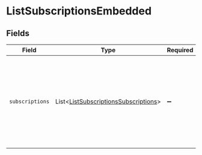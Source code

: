 # ListSubscriptionsEmbedded


## Fields

| Field                                                                                                                                                            | Type                                                                                                                                                             | Required                                                                                                                                                         | Description                                                                                                                                                      |
| ---------------------------------------------------------------------------------------------------------------------------------------------------------------- | ---------------------------------------------------------------------------------------------------------------------------------------------------------------- | ---------------------------------------------------------------------------------------------------------------------------------------------------------------- | ---------------------------------------------------------------------------------------------------------------------------------------------------------------- |
| `subscriptions`                                                                                                                                                  | List\<[ListSubscriptionsSubscriptions](../../models/operations/ListSubscriptionsSubscriptions.md)>                                                               | :heavy_minus_sign:                                                                                                                                               | An array of subscription objects. For a complete reference of the subscription object, refer to<br/>the [Get subscription endpoint](get-subscription) documentation. |